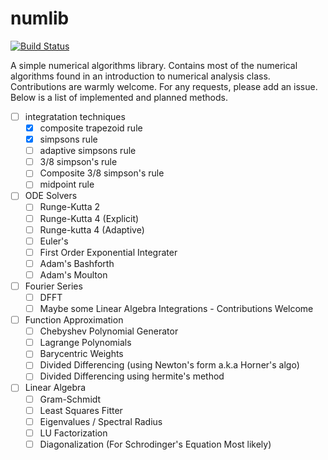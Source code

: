 # numlib
[![Build Status](https://travis-ci.com/luke-bhan/numlib.svg?branch=master)](https://travis-ci.com/luke-bhan/numlib)

A simple numerical algorithms library. Contains most of the numerical algorithms found in an introduction to numerical analysis class. Contributions are warmly welcome. For any requests, please add an issue. Below is a list of implemented and planned methods. 

- [ ] integratation techniques
    - [x] composite trapezoid rule
    - [x] simpsons rule
    - [ ] adaptive simpsons rule
    - [ ] 3/8 simpson's rule
    - [ ] Composite 3/8 simpson's rule
    - [ ] midpoint rule
- [ ] ODE Solvers
    - [ ] Runge-Kutta 2
    - [ ] Runge-Kutta 4 (Explicit)
    - [ ] Runge-kutta 4 (Adaptive)
    - [ ] Euler's 
    - [ ] First Order Exponential Integrater
    - [ ] Adam's Bashforth
    - [ ] Adam's Moulton
- [ ] Fourier Series
    - [ ] DFFT
    - [ ] Maybe some Linear Algebra Integrations - Contributions Welcome
- [ ] Function Approximation
    - [ ] Chebyshev Polynomial Generator
    - [ ] Lagrange Polynomials
    - [ ] Barycentric Weights
    - [ ] Divided Differencing (using Newton's form a.k.a Horner's algo)
    - [ ] Divided Differencing using hermite's method
- [ ] Linear Algebra
    - [ ] Gram-Schmidt
    - [ ] Least Squares Fitter
    - [ ] Eigenvalues / Spectral Radius 
    - [ ] LU Factorization
    - [ ] Diagonalization (For Schrodinger's Equation Most likely)
